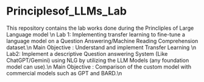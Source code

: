 # Principlesof_LLMs_Lab
This repository contains the lab works done during the Princliples of Large Language model \n
Lab 1: Implementing transfer learning to fine-tune a language model on a Question Answering/Machine Reading Comprehension dataset.\n
        Main Objective : Understand and implement Transfer Learning \n
Lab2: Implement a descriptive Question answering System (Like ChatGPT/Gemini) using NLG by utilizing the LLM Models (any foundation model can use).\n
        Main Objective : Comparison of the custom model with commercial models such as GPT and BARD.\n
        
